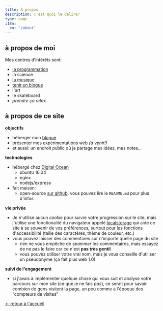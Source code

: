 ```yaml
---
title: À propos
description: C'est quoi le délire?
type: page
i18n:
  en: '/about'
---
```


## à propos de moi

Mes centres d'intérêts sont:

- [la programmation](https://github.com/hexanal)
- la science
- [la musique](https://fredmercy.bandcamp.com)
- [tenir un blogue](/blog)
- l'art
- le skateboard
- *prendre ça relax*

## à propos de ce site

**objectifs**

- héberger mon [blogue](/fr/blogue)
- présenter mes expérimentations web *(à venir!)*
- et aussi: un endroit public où je partage mes idées, mes notes...

**technologies**

- hébergé chez [Digital Ocean](https://www.digitalocean.com)
  - ubuntu 16.04
  - nginx
  - nodejs/express
- fait maison:
  - open-source [sur github](https://github.com/hexanal/fredmercy-blog), vous pouvez lire le `README.md` pour plus d'infos

**vie privée**

- Je n'utilise aucun _cookie_ pour suivre votre progression sur le site, mais j'utilise une fonctionalité du navigateur appelé [localstorage](https://developer.mozilla.org/en-US/docs/Web/API/Window/localStorage) qui aide ce site à se souvenir de vos préférences, surtout pour les fonctions d'accessibilité (taille des caractères, thème de couleur, etc.)
- vous pouvez laisser des commentares sur n'importe quelle page du site
  - rien ne vous empêche de _spammer_ les commentaires, mais essayez de ne pas le faire car ce n'est **pas très gentil**
  - vous pouvez utiliser votre vrai nom, mais je vous conseille d'utiliser un pseudonyme (ça fait plus web 1.0)

**suivi de l'engagement**

- si j'avais à implémenter quelque chose qui vous suit et analyse votre parcours sur mon site (ce que je ne fais *pas*), ce serait pour savoir combien de gens visitent la page, un peu comme à l'époque des “compteurs de visites”

<a href="/fr" class="button">← retour à l'accueil</a>
